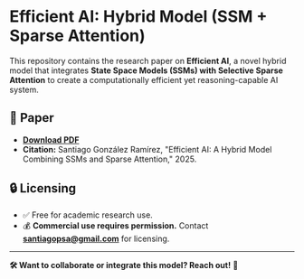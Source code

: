 # Efficient AI: Hybrid Model (SSM + Sparse Attention)
This repository contains the research paper on **Efficient AI**, a novel hybrid model that integrates 
**State Space Models (SSMs) with Selective Sparse Attention** to create a computationally efficient yet reasoning-capable AI system.

## 📜 Paper
- **[Download PDF](efficient_ai_hybrid_updated.pdf)**  
- **Citation:** Santiago González Ramírez, "Efficient AI: A Hybrid Model Combining SSMs and Sparse Attention," 2025.  

## 🔒 Licensing
- ✅ Free for academic research use.
- 💰 **Commercial use requires permission.** Contact **santiagopsa@gmail.com** for licensing.

---
**🛠️ Want to collaborate or integrate this model? Reach out!** 🚀
